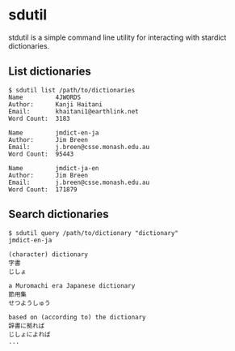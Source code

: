 # sdutil

stdutil is a simple command line utility for interacting with stardict
dictionaries.

## List dictionaries

```
$ sdutil list /path/to/dictionaries
Name         4JWORDS
Author:      Kanji Haitani
Email:       khaitani1@earthlink.net
Word Count:  3183

Name         jmdict-en-ja
Author:      Jim Breen
Email:       j.breen@csse.monash.edu.au
Word Count:  95443

Name         jmdict-ja-en
Author:      Jim Breen
Email:       j.breen@csse.monash.edu.au
Word Count:  171879
```

## Search dictionaries

```
$ sdutil query /path/to/dictionary "dictionary"
jmdict-en-ja

(character) dictionary
字書
じしょ

a Muromachi era Japanese dictionary
節用集
せつようしゅう

based on (according to) the dictionary
辞書に拠れば
じしょによれば
...
```
